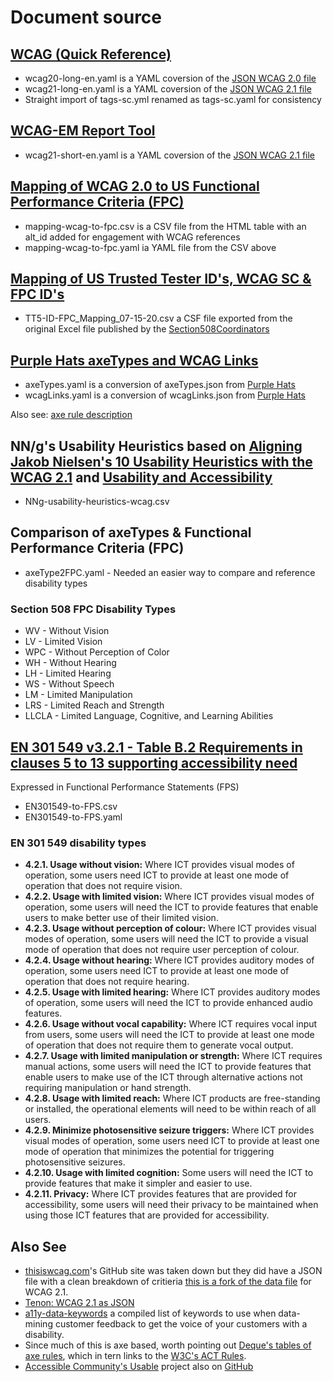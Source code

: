 # Document source

## [WCAG (Quick Reference)](https://github.com/w3c/wai-wcag-quickref/tree/gh-pages/_data)

- wcag20-long-en.yaml is a YAML coversion of the [JSON WCAG 2.0 file](https://github.com/w3c/wai-wcag-quickref/blob/gh-pages/_data/wcag2.json)
- wcag21-long-en.yaml is a YAML coversion of the [JSON WCAG 2.1 file](https://github.com/w3c/wai-wcag-quickref/blob/gh-pages/_data/wcag21.json)
- Straight import of tags-sc.yml renamed as tags-sc.yaml for consistency

## [WCAG-EM Report Tool](https://github.com/w3c/WCAG-EM-Report-Tool)

- wcag21-short-en.yaml is a YAML coversion of the [JSON WCAG 2.1 file](https://github.com/w3c/wcag-em-report-tool/blob/master/app/wcag2spec/wcag2-en.json)

## [Mapping of WCAG 2.0 to US Functional Performance Criteria (FPC)](https://www.section508.gov/content/mapping-wcag-to-fpc)

- mapping-wcag-to-fpc.csv is a CSV file from the HTML table with an alt_id added for engagement with WCAG references
- mapping-wcag-to-fpc.yaml ia YAML file from the CSV above

## [Mapping of US Trusted Tester ID's, WCAG SC & FPC ID's](https://github.com/Section508Coordinators/ACRT/blob/master/Resources/TT5-ID-FPC_Mapping_07-15-20.xlsx)

- TT5-ID-FPC_Mapping_07-15-20.csv a CSF file exported from the original Excel file published by the [Section508Coordinators](https://github.com/Section508Coordinators)

## [Purple Hats axeTypes and WCAG Links](https://github.com/GovTechSG/purple-hats/tree/master/constants)

- axeTypes.yaml is a conversion of axeTypes.json from [Purple Hats](https://github.com/GovTechSG/purple-hats)
- wcagLinks.yaml is a conversion of wcagLinks.json from [Purple Hats](https://github.com/GovTechSG/purple-hats)

Also see: [axe rule description](https://github.com/dequelabs/axe-core/blob/develop/doc/rule-descriptions.md)

## NN/g's Usability Heuristics based on [Aligning Jakob Nielsen's 10 Usability Heuristics with the WCAG 2.1](https://rightbadcode.com/aligning-jakob-nielsens-10-usability-heuristics-with-the-wcag-21) and [Usability and Accessibility](https://blog.orium.com/usability-and-accessibility-213c3185314f)
- NNg-usability-heuristics-wcag.csv

## Comparison of axeTypes & Functional Performance Criteria (FPC)

- axeType2FPC.yaml - Needed an easier way to compare and reference disability types

### Section 508 FPC Disability Types

- WV - Without Vision
- LV - Limited Vision
- WPC - Without Perception of Color
- WH - Without Hearing
- LH - Limited Hearing
- WS - Without Speech
- LM - Limited Manipulation
- LRS - Limited Reach and Strength
- LLCLA - Limited Language, Cognitive, and Learning Abilities

## [EN 301 549 v3.2.1 - Table B.2 Requirements in clauses 5 to 13 supporting accessibility need](https://www.etsi.org/deliver/etsi_en/301500_301599/301549/03.02.01_60/en_301549v030201p.pdf)

Expressed in Functional Performance Statements (FPS)

- EN301549-to-FPS.csv
- EN301549-to-FPS.yaml

### EN 301 549 disability types

- **4.2.1. Usage without vision:** Where ICT provides visual modes of operation, some users need ICT to provide at least one mode of operation that does not require vision.
- **4.2.2. Usage with limited vision:** Where ICT provides visual modes of operation, some users will need the ICT to provide features that enable users to make better use of their limited vision.
- **4.2.3. Usage without perception of colour:** Where ICT provides visual modes of operation, some users will need the ICT to provide a visual mode of operation that does not require user perception of colour.
- **4.2.4. Usage without hearing:** Where ICT provides auditory modes of operation, some users need ICT to provide at least one mode of operation that does not require hearing.
- **4.2.5. Usage with limited hearing:** Where ICT provides auditory modes of operation, some users will need the ICT to provide enhanced audio features.
- **4.2.6. Usage without vocal capability:** Where ICT requires vocal input from users, some users will need the ICT to provide at least one mode of operation that does not require them to generate vocal output.
- **4.2.7. Usage with limited manipulation or strength:** Where ICT requires manual actions, some users will need the ICT to provide features that enable users to make use of the ICT through alternative actions not requiring manipulation or hand strength.
- **4.2.8. Usage with limited reach:** Where ICT products are free-standing or installed, the operational elements will need to be within reach of all users.
- **4.2.9. Minimize photosensitive seizure triggers:** Where ICT provides visual modes of operation, some users need ICT to provide at least one mode of operation that minimizes the potential for triggering photosensitive seizures.
- **4.2.10. Usage with limited cognition:** Some users will need the ICT to provide features that make it simpler and easier to use.
- **4.2.11. Privacy:** Where ICT provides features that are provided for accessibility, some users will need their privacy to be maintained when using those ICT features that are provided for accessibility.

## Also See
- [thisiswcag.com](https://thisiswcag.com)'s GitHub site was taken down but they did have a JSON file with a clean breakdown of critieria [this is a fork of the data file](https://github.com/rjabdurrahman/thisiswcag-beta/blob/main/data/json.js) for WCAG 2.1. 
- [Tenon: WCAG 2.1 as JSON](https://github.com/tenon-io/wcag-as-json)
- [a11y-data-keywords](https://github.com/7mary4/a11y-data-keywords) a compiled list of keywords to use when data-mining customer feedback to get the voice of your customers with a disability.
- Since much of this is axe based, worth pointing out [Deque's tables of axe rules](https://dequeuniversity.com/rules/axe/html), which in tern links to the [W3C's ACT Rules](https://act-rules.github.io/rules/).
- [Accessible Community's Usable](https://accessiblecommunity.github.io/useable/) project also on [GitHub](https://github.com/accessiblecommunity/useable)
